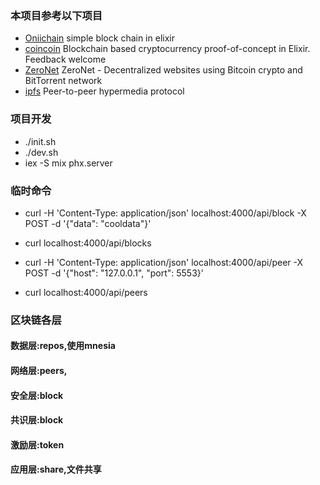 ### 本项目参考以下项目
* [Oniichain](https://github.com/freester1/Oniichain) simple block chain in elixir 
* [coincoin](https://github.com/robinmonjo/coincoin) Blockchain based cryptocurrency proof-of-concept in Elixir. Feedback welcome
* [ZeroNet](https://github.com/HelloZeroNet/ZeroNet) ZeroNet - Decentralized websites using Bitcoin crypto and BitTorrent network
* [ipfs](https://github.com/ipfs/ipfs) Peer-to-peer hypermedia protocol

### 项目开发
* ./init.sh
* ./dev.sh
* iex -S mix phx.server

### 临时命令
* curl -H 'Content-Type: application/json' localhost:4000/api/block -X POST -d '{"data": "cooldata"}'

* curl localhost:4000/api/blocks

* curl -H 'Content-Type: application/json' localhost:4000/api/peer -X POST -d '{"host": "127.0.0.1", "port": 5553}'

* curl localhost:4000/api/peers

### 区块链各层
#### 数据层:repos,使用mnesia
#### 网络层:peers,
#### 安全层:block
#### 共识层:block
#### 激励层:token
#### 应用层:share,文件共享